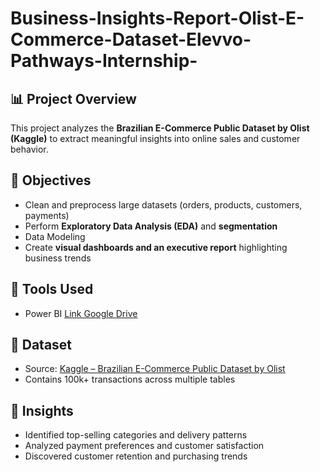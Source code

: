 # Business-Insights-Report-Olist-E-Commerce-Dataset-Elevvo-Pathways-Internship-

## 📊 Project Overview
This project analyzes the **Brazilian E-Commerce Public Dataset by Olist (Kaggle)** to extract meaningful insights into online sales and customer behavior.

## 🎯 Objectives
- Clean and preprocess large datasets (orders, products, customers, payments)
- Perform **Exploratory Data Analysis (EDA)** and **segmentation**
- Data Modeling
- Create **visual dashboards and an executive report** highlighting business trends

## 🧩 Tools Used
- Power BI [Link Google Drive](https://drive.google.com/file/d/1YYzAxTNHgL-191NqA3coOGUYLv9qql08/view?usp=drive_link)  

## 📁 Dataset
- Source: [Kaggle – Brazilian E-Commerce Public Dataset by Olist](https://www.kaggle.com/datasets/olistbr/brazilian-ecommerce)
- Contains 100k+ transactions across multiple tables

## 🚀 Insights
- Identified top-selling categories and delivery patterns  
- Analyzed payment preferences and customer satisfaction  
- Discovered customer retention and purchasing trends
